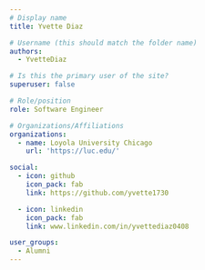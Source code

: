 ```yaml
---
# Display name
title: Yvette Diaz

# Username (this should match the folder name)
authors:
  - YvetteDiaz

# Is this the primary user of the site?
superuser: false

# Role/position
role: Software Engineer

# Organizations/Affiliations
organizations:
  - name: Loyola University Chicago
    url: 'https://luc.edu/'

social:
  - icon: github
    icon_pack: fab
    link: https://github.com/yvette1730

  - icon: linkedin
    icon_pack: fab
    link: www.linkedin.com/in/yvettediaz0408

user_groups:
  - Alumni
---
```

